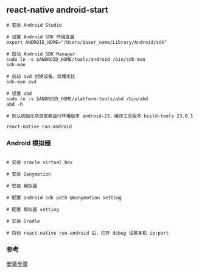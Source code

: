 ## react-native android-start

```
# 安装 Android Studio

# 设置 Android SDK 环境变量
export ANDROID_HOME="/Users/$user_name/Library/Android/sdk"

# 启动 Android SDK Manager
sudo ln -s $ANDROID_HOME/tools/android /bin/sdk-man
sdk-man

# 启动 avd 创建设备，巨慢无比
sdk-man avd

# 设置 abd
sudo ln -s $ANDROID_HOME/platform-tools/abd /bin/abd
abd -h

# 默认初始化项目依赖运行环境版本 android-23，编译工具版本 build-tools 23.0.1

react-native run-android
```

### Android 模拟器

```

# 安装 oracle virtual box

# 安装 Genymotion

# 安装 模拟器

# 配置 android sdk path @Genymotion setting

# 配置 模拟器 setting

# 安装 Gradle

# 启动 react-native run-android 后，打开 debug 设置本机 ip:port
```

### 参考

[安装步骤](http://www.jianshu.com/p/38cb29cdb77d)

